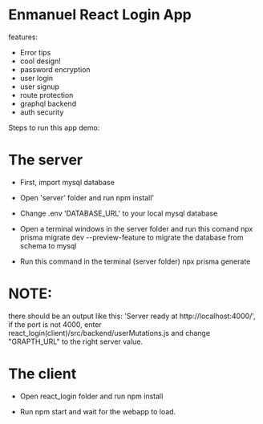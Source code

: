 <h1> Enmanuel React Login App</h1>
features:

- Error tips
- cool design!
- password encryption
- user login
- user signup
- route protection
- graphql backend
- auth security

 Steps to run this app demo:

 <h1> The server </h1>

* First, import mysql database

* Open 'server' folder and run npm install'

* Change .env 'DATABASE_URL' to your local mysql database

* Open a terminal windows in the server folder and run this comand npx prisma migrate dev --preview-feature to migrate the database from schema to mysql

* Run this command in the terminal (server folder) npx prisma generate
<h1>NOTE:</h1>
there should be an output like this: 'Server ready at http://localhost:4000/', if the port is not 4000, enter react_login(client)/src/backend/userMutations.js and change "GRAPTH_URL" to the right server value.

<h1> The client </h1>

* Open react_login folder and run npm install

* Run npm start and wait for the webapp to load.
